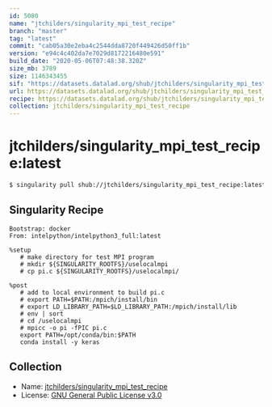 ```yaml
---
id: 5080
name: "jtchilders/singularity_mpi_test_recipe"
branch: "master"
tag: "latest"
commit: "cab05a30e2eba4c2544dda8720f449426d50ff1b"
version: "e94c4c402da7e7029d8172216480e591"
build_date: "2020-05-06T07:48:38.320Z"
size_mb: 3789
size: 1146343455
sif: "https://datasets.datalad.org/shub/jtchilders/singularity_mpi_test_recipe/latest/2020-05-06-cab05a30-e94c4c40/e94c4c402da7e7029d8172216480e591.simg"
url: https://datasets.datalad.org/shub/jtchilders/singularity_mpi_test_recipe/latest/2020-05-06-cab05a30-e94c4c40/
recipe: https://datasets.datalad.org/shub/jtchilders/singularity_mpi_test_recipe/latest/2020-05-06-cab05a30-e94c4c40/Singularity
collection: jtchilders/singularity_mpi_test_recipe
---
```


# jtchilders/singularity_mpi_test_recipe:latest

```bash
$ singularity pull shub://jtchilders/singularity_mpi_test_recipe:latest
```

## Singularity Recipe

```singularity
Bootstrap: docker
From: intelpython/intelpython3_full:latest

%setup
   # make directory for test MPI program
   # mkdir ${SINGULARITY_ROOTFS}/uselocalmpi
   # cp pi.c ${SINGULARITY_ROOTFS}/uselocalmpi/

%post
   # add to local environment to build pi.c
   # export PATH=$PATH:/mpich/install/bin
   # export LD_LIBRARY_PATH=$LD_LIBRARY_PATH:/mpich/install/lib
   # env | sort
   # cd /uselocalmpi
   # mpicc -o pi -fPIC pi.c
   export PATH=/opt/conda/bin:$PATH
   conda install -y keras
```

## Collection

 - Name: [jtchilders/singularity_mpi_test_recipe](https://github.com/jtchilders/singularity_mpi_test_recipe)
 - License: [GNU General Public License v3.0](https://api.github.com/licenses/gpl-3.0)

